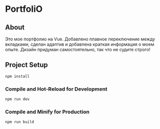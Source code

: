 # PortfoliO

## About
Это мое портфолио на Vue.
Добавлено плавное переключение между вкладками, сделан адаптив и добавлена краткая информация о моем опыте.
Дизайн придуман самостоятельно, так что не судите строго!

## Project Setup

```sh
npm install
```

### Compile and Hot-Reload for Development

```sh
npm run dev
```

### Compile and Minify for Production

```sh
npm run build
```
